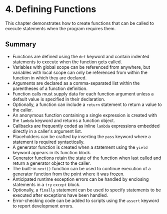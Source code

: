 # 4. Defining Functions

This chapter demonstrates how to create functions that can be called to execute statements when the program requires them.

## Summary

- Functions are defined using the `def` keyword and contain indented statements to execute when the function gets called.
- Variables with global scope can be referenced from anywhere, but variables with local scope can only be referenced from within the function in which they are declared.
- Arguments are declared as a comma-separated list within the parentheses of a function definition.
- Function calls must supply data for each function argument unless a default value is specified in their declaration.
- Optionally, a function can include a `return` statement to return a value to the caller.
- An anonymous function containing a single expression is created with the `lambda` keyword and returns a function object.
- Callbacks are frequently coded as inline `lambda` expressions embedded directly in a caller's argument list.
- Placeholders can be crafted by inserting the `pass` keyword where a statement is required syntactically.
- A generator function is created when a statement using the `yield` keyword appears in its function block.
- Generator functions retain the state of the function when last called and return a generator object to the caller.
- The built-in `next()` function can be used to continue execution of a generator function from the point where it was frozen.
- Anticipated runtime exception errors can be handled by enclosing statements in a `try` `except` block.
- Optionally, a `finally` statement can be used to specify statements to be executed after exceptions have been handled.
- Error-checking code can be added to scripts using the `assert` keyword to report development errors.